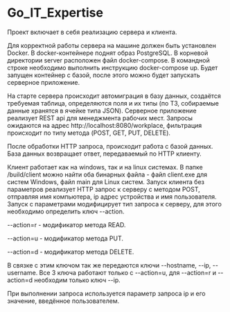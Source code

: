 # Go_IT_Expertise

Проект включает в себя реализацию сервера и клиента.

Для корректной работы сервера на машине должен быть установлен Docker. В docker-контейнере поднят образ PostgreSQL.
В корневой директории server расположен файл docker-compose. В командной строке необходимо выполнить инструкцию docker-compose up. Будет запущен контейнер с базой, после этого можно будет запускать серверное приложение.

На старте сервера происходит автомиграция в базу данных, создаётся требуемая таблица, определяются поля и их типы (по ТЗ, собираемые данные хранятся в ячейке типа JSON). Серверное приложение реализует REST api для менеджмента рабочих мест. Запросы ожидаются на адрес http://localhost:8080/workplace, фильтрация происходит по типу метода (POST, GET, PUT, DELETE).

После обработки HTTP запроса, происходит работа с базой данных. База данных возвращает ответ, передаваемый по HTTP клиенту.

Клиент работает как на windows, так и на linux системах. В папке /build/client можно найти оба бинарных файла - файл client.exe для систем Windows, файл main для Linux систем. Запуск клиента без параметров реализует HTTP запрос к серверу с методом POST, отправляя имя компьютера, ip адрес устройства и имя пользователя.
Запуск с параметрами модифицирует тип запроса к серверу, для этого необходимо определить ключ --action.

--action=r - модификатор метода READ.

--action=u - модификатор метода PUT.

--action=d - модификатор метода DELETE.

В связке с этим ключом так же передаются ключи --hostname, --ip, --username.
Все 3 ключа работают только с --action=u, для --action=r и --action=d необходим только ключ --ip.

При выполнении запроса используется параметр запроса ip и его значение, введённое пользователем. 

